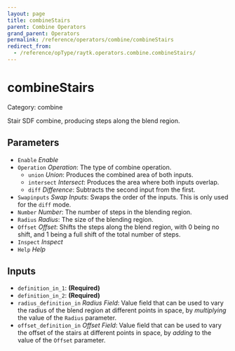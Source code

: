 ```yaml
---
layout: page
title: combineStairs
parent: Combine Operators
grand_parent: Operators
permalink: /reference/operators/combine/combineStairs
redirect_from:
  - /reference/opType/raytk.operators.combine.combineStairs/
---
```


# combineStairs

Category: combine



Stair SDF combine, producing steps along the blend region.

## Parameters

* `Enable` *Enable*
* `Operation` *Operation*: The type of combine operation.
  * `union` *Union*: Produces the combined area of both inputs.
  * `intersect` *Intersect*: Produces the area where both inputs overlap.
  * `diff` *Difference*: Subtracts the second input from the first.
* `Swapinputs` *Swap Inputs*: Swaps the order of the inputs. This is only used for the `diff` mode.
* `Number` *Number*: The number of steps in the blending region.
* `Radius` *Radius*: The size of the blending region.
* `Offset` *Offset*: Shifts the steps along the blend region, with 0 being no shift, and 1 being a full shift of the total number of steps.
* `Inspect` *Inspect*
* `Help` *Help*

## Inputs

* `definition_in_1`:  **(Required)**
* `definition_in_2`:  **(Required)**
* `radius_definition_in` *Radius Field*:  Value field that can be used to vary the radius of the blend region at different points in space, by *multiplying* the value of the `Radius` parameter.
* `offset_definition_in` *Offset Field*:  Value field that can be used to vary the offset of the stairs at different points in space, by *adding* to the value of the `Offset` parameter.
